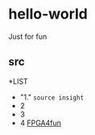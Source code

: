 # hello-world
Just for fun 
## src 
*LIST
* "1."  `source insight`
* 2
* 3
* 4
[FPGA4fun](https://www.fpga4fun.com/SDRAM2.html)
